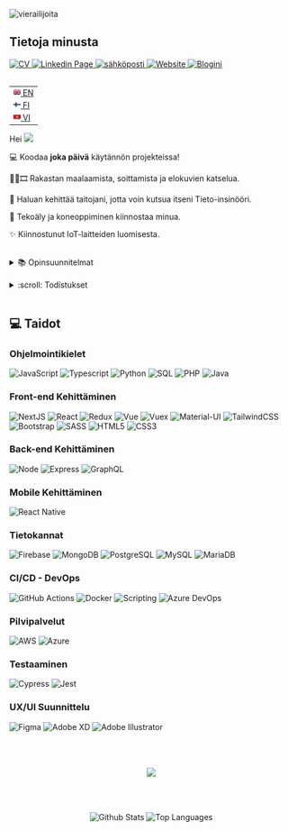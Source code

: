 ![vierailijoita](https://komarev.com/ghpvc/?username=your-github-username&color=green&style=flat-square&label=VIERAILIJOITA)

## Tietoja minusta

<span>
  <a href="https://github.com/VincentLeV/cv-developer/blob/main/VincentLe_CV_FullstackDeveloper.pdf?raw=true" target="_blank">
    <img src="https://img.shields.io/badge/lataa%20CV:ni-blueviolet?style=for-the-badge&logo=bandsintown" alt="CV" />
  </a>
</span>

<span>
  <a href="https://www.linkedin.com/in/vincentlefh" target="_blank">
    <img src="https://img.shields.io/badge/LINKEDIN-blue?style=for-the-badge&logo=linkedin" alt="Linkedin Page" />
  </a>
</span>

<span>
  <a href="mailto:vincentle.fh@gmail.com" target="_blank">
    <img src="https://img.shields.io/badge/sähköposti-17202C?style=for-the-badge&logo=gmail" alt="sähköposti" />
  </a>
</span>

<span>
  <a href="https://www.vincentle.me" target="_blank">
    <img src="https://img.shields.io/badge/verkkosivusto-%23E5E5E5?style=for-the-badge&logo=googlechrome" alt="Website" />
  </a>
</span>
<span>
  <a href="https://vincentlev.github.io/" target="_blank">
    <img src="https://img.shields.io/badge/Blogini-%23FF5722?style=for-the-badge&logo=blogger&logoColor=%23FFFFFF" alt="Blogini" />
  </a>
</span>
<br></br>

<table align="right">
 <tr><td><a href="README.md"><img src="assets/english.png" height="13">  EN</a></td></tr>
 <tr><td><a href="README_fi.md"><img src="assets/finland.png" height="13">  FI</a></td></tr>
 <tr><td><a href="README_vi.md"><img src="assets/vietnam.png" height="13">  VI</a></td></tr>
</table>

Hei <img src="https://raw.githubusercontent.com/MartinHeinz/MartinHeinz/master/wave.gif" width="30px">

💻 Koodaa **joka päivä** käytännön projekteissa!

🎨🎹🎞️	Rakastan maalaamista, soittamista ja elokuvien katselua.

🌱 Haluan kehittää taitojani, jotta voin kutsua itseni Tieto-insinööri.

🌱 Tekoäly ja koneoppiminen kiinnostaa minua.

✨ Kiinnostunut IoT-laitteiden luomisesta.

<!-- ✨ **OLEN NYT AVOINNA TYÖSKENTELYÖN** ✨ -->
<br />

<details>
    <summary>📚 Opinsuunnitelmat</summary>
&nbsp;

```
1. Apache Spark / PySpark
2. Databricks
3. Dart / Flutter
4. scikit-learn + NumPy
5. TensorFlow
...
```
</details>
&nbsp;

<details>
    <summary>:scroll: Todistukset</summary>
&nbsp;

- [AZ900 - Microsoft Azure Fundamentals](https://www.credly.com/badges/ae32c35b-72ea-4113-bdcc-cb219be9773a/public_url)

- [Full Stack Open 2022 - Relational Databases](https://studies.cs.helsinki.fi/stats/api/certificate/fs-psql/en/0e52969157e99db05bb966a607385f2b)

- [Full Stack Open 2021](https://studies.cs.helsinki.fi/stats/api/certificate/fullstackopen/fi/34467d5cf7e945d7a3685120a26f13a8)

- [Full Stack Open 2021 - CI/CD](https://studies.cs.helsinki.fi/stats/api/certificate/fs-cicd/en/a34a303061780349c524d5fd82f08c54)

- [Full Stack Open 2021 - Containers](https://studies.cs.helsinki.fi/stats/api/certificate/fs-containers/en/17384dd5c32604cae5fd4b0469e760c0)

- [Full Stack Open 2021 - TypeScript](https://studies.cs.helsinki.fi/stats/api/certificate/fs-typescript/en/52269ec4279360b2590940c832a912da)

- [Full Stack Open 2021 - GraphQL](https://studies.cs.helsinki.fi/stats/api/certificate/fs-graphql/en/1a09b9a0f755c0821a93933d91cd1699)

- [Full Stack Open 2021 - React Native](https://studies.cs.helsinki.fi/stats/api/certificate/fs-react-native-2020/fi/9e89bda1c449d7bf47422504a2c8b971)

- [Front End Development](https://socialhackersacademy.org/certifies/?graduate=vincent-le)
</details>
&nbsp;

## :computer: Taidot

### Ohjelmointikielet
![JavaScript](https://img.shields.io/badge/javascript-%23323330.svg?style=for-the-badge&logo=javascript&logoColor=%23F7DF1E)
![Typescript](https://img.shields.io/badge/typescript-%233178C6.svg?style=for-the-badge&logo=typescript&logoColor=white)
![Python](https://img.shields.io/badge/python-%23306998.svg?style=for-the-badge&logo=python&logoColor=white)
![SQL](https://img.shields.io/badge/SQL-CC2927?style=for-the-badge&logo=microsoft%20sql%20server&logoColor=white)
![PHP](https://img.shields.io/badge/php-%23777BB4.svg?style=for-the-badge&logo=php&logoColor=white)
![Java](https://img.shields.io/badge/java-%23ED8B00.svg?style=for-the-badge&logo=java&logoColor=white)

### Front-end Kehittäminen
![NextJS](https://img.shields.io/badge/nextjs-%23333333.svg?style=for-the-badge&logo=nextdotjs&logoColor=%23ffffff)
![React](https://img.shields.io/badge/react-%2320232a.svg?style=for-the-badge&logo=react&logoColor=%2361DAFB)
![Redux](https://img.shields.io/badge/Redux-593D88?style=for-the-badge&logo=redux&logoColor=white)
![Vue](https://img.shields.io/badge/vue-%2335495e.svg?style=for-the-badge&logo=vuedotjs&logoColor=%234FC08D)
![Vuex](https://img.shields.io/badge/vuex-%2335495e.svg?style=for-the-badge&logo=vuedotjs&logoColor=%234FC08D)
![Material-UI](https://img.shields.io/badge/Material_UI-0081CB?style=for-the-badge&logo=mui&logoColor=white)
![TailwindCSS](https://img.shields.io/badge/tailwindcss-%2338B2AC.svg?style=for-the-badge&logo=tailwind-css&logoColor=white)
![Bootstrap](https://img.shields.io/badge/bootstrap-%23563D7C.svg?style=for-the-badge&logo=bootstrap&logoColor=white)
![SASS](https://img.shields.io/badge/SASS-hotpink.svg?style=for-the-badge&logo=SASS&logoColor=white)
![HTML5](https://img.shields.io/badge/html5-%23E34F26.svg?style=for-the-badge&logo=html5&logoColor=white)
![CSS3](https://img.shields.io/badge/css3-%231572B6.svg?style=for-the-badge&logo=css3&logoColor=white)

### Back-end Kehittäminen
![Node](https://img.shields.io/badge/node-6DA55F?style=for-the-badge&logo=node.js&logoColor=white)
![Express](https://img.shields.io/badge/express-%23404d59.svg?style=for-the-badge&logo=express&logoColor=%2361DAFB)
![GraphQL](https://img.shields.io/badge/-GraphQL-E10098?style=for-the-badge&logo=graphql&logoColor=white)

### Mobile Kehittäminen
![React Native](https://img.shields.io/badge/react_native-%2320232a.svg?style=for-the-badge&logo=react&logoColor=%2361DAFB)

### Tietokannat

![Firebase](https://img.shields.io/badge/firebase-%23323330.svg?style=for-the-badge&logo=firebase&logoColor=#FFCA28)
![MongoDB](https://img.shields.io/badge/MongoDB-%234ea94b.svg?style=for-the-badge&logo=mongodb&logoColor=white)
![PostgreSQL](https://img.shields.io/badge/PostgreSQL-%234169E1.svg?style=for-the-badge&logo=postgresql&logoColor=white)
![MySQL](https://img.shields.io/badge/MySQL-%234479A1.svg?style=for-the-badge&logo=mysql&logoColor=white)
![MariaDB](https://img.shields.io/badge/MariaDB-%23003545.svg?style=for-the-badge&logo=mariadb&logoColor=white)

### CI/CD - DevOps
![GitHub Actions](https://img.shields.io/badge/github_actions-%232088FF.svg?style=for-the-badge&logo=githubactions&logoColor=white)
![Docker](https://img.shields.io/badge/docker-%232496ED.svg?style=for-the-badge&logo=docker&logoColor=white)
![Scripting](https://img.shields.io/badge/Bash%20Scripting-%234EAA25.svg?style=for-the-badge&logo=gnubash&logoColor=white)
![Azure DevOps](https://img.shields.io/badge/Azure%20DevOps-%230078D7.svg?style=for-the-badge&logo=azuredevops&logoColor=white)

### Pilvipalvelut
![AWS](https://img.shields.io/badge/AWS-%23FF9900.svg?style=for-the-badge&logo=amazon-aws&logoColor=white)
![Azure](https://img.shields.io/badge/Azure-%230078D4.svg?style=for-the-badge&logo=microsoft-azure&logoColor=white)

### Testaaminen
![Cypress](https://img.shields.io/badge/-cypress-%2317202C?style=for-the-badge&logo=cypress&logoColor=058a5e)
![Jest](https://img.shields.io/badge/-jest-%23C21325?style=for-the-badge&logo=jest&logoColor=white)

### UX/UI Suunnittelu
![Figma](https://img.shields.io/badge/figma-%23F24E1E.svg?style=for-the-badge&logo=figma&logoColor=white)
![Adobe XD](https://img.shields.io/badge/Adobe%20XD-470137?style=for-the-badge&logo=Adobe%20XD&logoColor=#FF61F6)
![Adobe Illustrator](https://img.shields.io/badge/adobe_illustrator-%23FF9A00.svg?style=for-the-badge&logo=adobeillustrator&logoColor=white)

<br></br>
<div align="center">
  <img align="center" src="https://github-profile-trophy.vercel.app/?username=vincentlev&theme=flat&rank=SSS,SS,S,AAA,AA,A,BBB,BB,B,UNKNOWN,SECRET&no-frame=true&margin-w=20" />
</div>

<br><br/>
<div align="center">
  <img align="center" height="200em" src="https://github-readme-stats.vercel.app/api?username=VincentLeV&show_icons=true&theme=vue" alt="Github Stats"/>
  <img align="center" height="200em" src="https://github-readme-stats.vercel.app/api/top-langs/?username=VincentLeV&theme=vue" alt="Top Languages"/>
</div>